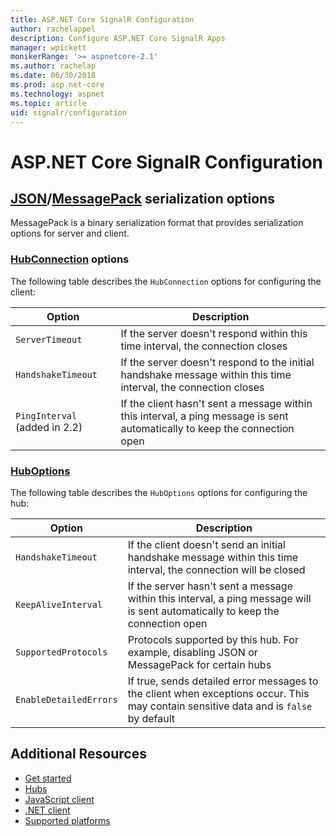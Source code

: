 ```yaml
---
title: ASP.NET Core SignalR Configuration
author: rachelappel
description: Configure ASP.NET Core SignalR Apps
manager: wpickett
monikerRange: '>= aspnetcore-2.1'
ms.author: rachelap
ms.date: 06/30/2018
ms.prod: asp.net-core
ms.technology: aspnet
ms.topic: article
uid: signalr/configuration
---
```


# ASP.NET Core SignalR Configuration

## [JSON]( https://github.com/aspnet/SignalR/blob/dev/src/Microsoft.AspNetCore.SignalR.Protocols.Json/JsonHubProtocolOptions.cs)/[MessagePack](https://github.com/aspnet/SignalR/blob/dev/src/Microsoft.AspNetCore.SignalR.Protocols.MessagePack/MessagePackHubProtocolOptions.cs) serialization options

MessagePack is a binary serialization format that provides serialization options for server and client.

### [HubConnection](https://github.com/aspnet/SignalR/blob/dev/src/Microsoft.AspNetCore.SignalR.Client.Core/HubConnection.cs#L66) options

The following table describes the `HubConnection` options for configuring the client:

| Option | Description |
| ------ | ----------- |
| `ServerTimeout` | If the server doesn't respond within this time interval, the connection closes |
| `HandshakeTimeout`  | If the server doesn't respond to the initial handshake message within this time interval, the connection closes |
| `PingInterval` (added in 2.2) | If the client hasn't sent a message within this interval, a ping message is sent automatically to keep the connection open |

### [HubOptions](https://github.com/aspnet/SignalR/blob/dev/src/Microsoft.AspNetCore.SignalR.Core/HubOptions.cs)

The following table describes the `HubOptions` options for configuring the hub:

| Option | Description |
| ------ | ----------- |
| `HandshakeTimeout` | If the client doesn't send an initial handshake message within this time interval, the connection will be closed |
| `KeepAliveInterval` | If the server hasn't sent a message within this interval, a ping message will is sent automatically to keep the connection open |
| `SupportedProtocols` | Protocols supported by this hub. For example, disabling JSON or MessagePack for certain hubs |
| `EnableDetailedErrors` | If true, sends detailed error messages to the client when exceptions occur. This may contain sensitive data and is `false` by default |

## Additional Resources

* [Get started](xref:signalr/get-started)
* [Hubs](xref:signalr/hubs)
* [JavaScript client](xref:signalr/javascript-client)
* [.NET client](xref:signalr/dotnet-client)
* [Supported platforms](xref:signalr/supported-platforms)